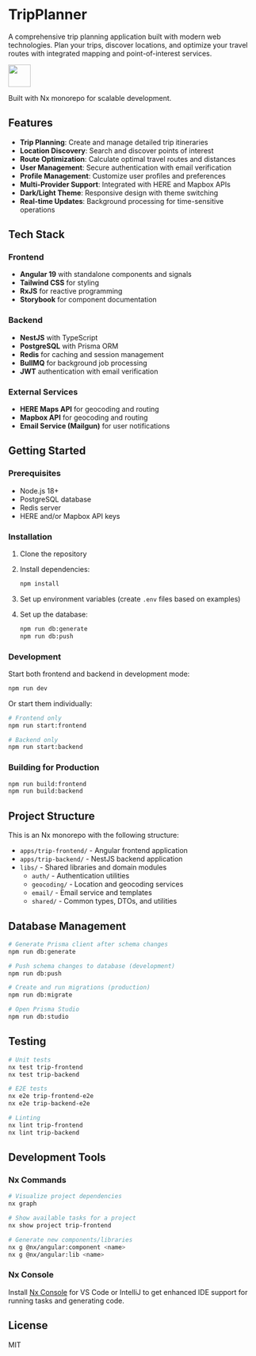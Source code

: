 # TripPlanner

A comprehensive trip planning application built with modern web technologies. Plan your trips, discover locations, and optimize your travel routes with integrated mapping and point-of-interest services.

<a alt="Nx logo" href="https://nx.dev" target="_blank" rel="noreferrer"><img src="https://raw.githubusercontent.com/nrwl/nx/master/images/nx-logo.png" width="45"></a>

Built with Nx monorepo for scalable development.

## Features

- **Trip Planning**: Create and manage detailed trip itineraries
- **Location Discovery**: Search and discover points of interest
- **Route Optimization**: Calculate optimal travel routes and distances
- **User Management**: Secure authentication with email verification
- **Profile Management**: Customize user profiles and preferences
- **Multi-Provider Support**: Integrated with HERE and Mapbox APIs
- **Dark/Light Theme**: Responsive design with theme switching
- **Real-time Updates**: Background processing for time-sensitive operations

## Tech Stack

### Frontend
- **Angular 19** with standalone components and signals
- **Tailwind CSS** for styling
- **RxJS** for reactive programming
- **Storybook** for component documentation

### Backend
- **NestJS** with TypeScript
- **PostgreSQL** with Prisma ORM
- **Redis** for caching and session management
- **BullMQ** for background job processing
- **JWT** authentication with email verification

### External Services
- **HERE Maps API** for geocoding and routing
- **Mapbox API** for geocoding and routing
- **Email Service (Mailgun)** for user notifications

## Getting Started

### Prerequisites
- Node.js 18+
- PostgreSQL database
- Redis server
- HERE and/or Mapbox API keys

### Installation

1. Clone the repository
2. Install dependencies:
   ```bash
   npm install
   ```

3. Set up environment variables (create `.env` files based on examples)

4. Set up the database:
   ```bash
   npm run db:generate
   npm run db:push
   ```

### Development

Start both frontend and backend in development mode:
```bash
npm run dev
```

Or start them individually:
```bash
# Frontend only
npm run start:frontend

# Backend only
npm run start:backend
```

### Building for Production

```bash
npm run build:frontend
npm run build:backend
```

## Project Structure

This is an Nx monorepo with the following structure:

- `apps/trip-frontend/` - Angular frontend application
- `apps/trip-backend/` - NestJS backend application
- `libs/` - Shared libraries and domain modules
  - `auth/` - Authentication utilities
  - `geocoding/` - Location and geocoding services
  - `email/` - Email service and templates
  - `shared/` - Common types, DTOs, and utilities

## Database Management

```bash
# Generate Prisma client after schema changes
npm run db:generate

# Push schema changes to database (development)
npm run db:push

# Create and run migrations (production)
npm run db:migrate

# Open Prisma Studio
npm run db:studio
```

## Testing

```bash
# Unit tests
nx test trip-frontend
nx test trip-backend

# E2E tests
nx e2e trip-frontend-e2e
nx e2e trip-backend-e2e

# Linting
nx lint trip-frontend
nx lint trip-backend
```

## Development Tools

### Nx Commands

```bash
# Visualize project dependencies
nx graph

# Show available tasks for a project
nx show project trip-frontend

# Generate new components/libraries
nx g @nx/angular:component <name>
nx g @nx/angular:lib <name>
```

### Nx Console

Install [Nx Console](https://nx.dev/getting-started/editor-setup) for VS Code or IntelliJ to get enhanced IDE support for running tasks and generating code.

## License

MIT

